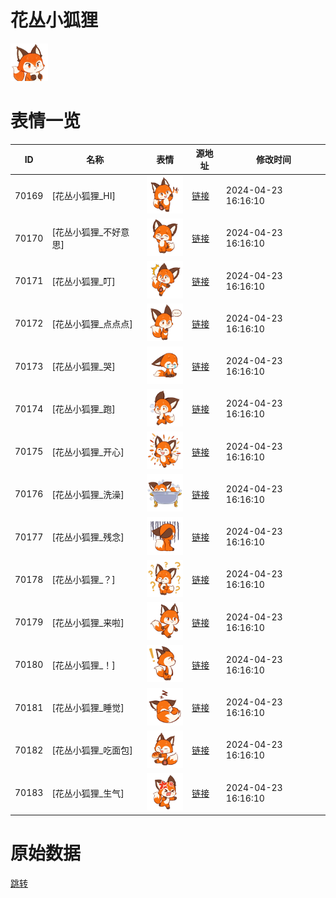 # 花丛小狐狸

<img src="./cover.png" height="60" alt="cover" />

# 表情一览

|ID|名称|表情|源地址|修改时间|
|----|----|----|----|----|
|70169|[花丛小狐狸_HI]|<img src="./pic/070169_%5B花丛小狐狸_HI%5D.png" height="60" alt="HI"/>|[链接](https://i0.hdslb.com/bfs/garb/f8b21a405819e42c39bd15d0ca1059bc5dba646c.png)|2024-04-23 16:16:10|
|70170|[花丛小狐狸_不好意思]|<img src="./pic/070170_%5B花丛小狐狸_不好意思%5D.png" height="60" alt="不好意思"/>|[链接](https://i0.hdslb.com/bfs/garb/369fe978d17656d7f629fc404c46eb83216a12a0.png)|2024-04-23 16:16:10|
|70171|[花丛小狐狸_叮]|<img src="./pic/070171_%5B花丛小狐狸_叮%5D.png" height="60" alt="叮"/>|[链接](https://i0.hdslb.com/bfs/garb/9d4e0efe5b83393775783a6cb2e612048951941a.png)|2024-04-23 16:16:10|
|70172|[花丛小狐狸_点点点]|<img src="./pic/070172_%5B花丛小狐狸_点点点%5D.png" height="60" alt="点点点"/>|[链接](https://i0.hdslb.com/bfs/garb/78c8c002451518f51e452bcae8b63cbf0c75cbea.png)|2024-04-23 16:16:10|
|70173|[花丛小狐狸_哭]|<img src="./pic/070173_%5B花丛小狐狸_哭%5D.png" height="60" alt="哭"/>|[链接](https://i0.hdslb.com/bfs/garb/1b166f93a8802ac36e9c34a8e6a4551082d689a0.png)|2024-04-23 16:16:10|
|70174|[花丛小狐狸_跑]|<img src="./pic/070174_%5B花丛小狐狸_跑%5D.png" height="60" alt="跑"/>|[链接](https://i0.hdslb.com/bfs/garb/4b9cb3b3a94c79e0e330ca5223259bfa7177fda5.png)|2024-04-23 16:16:10|
|70175|[花丛小狐狸_开心]|<img src="./pic/070175_%5B花丛小狐狸_开心%5D.png" height="60" alt="开心"/>|[链接](https://i0.hdslb.com/bfs/garb/4ce7f2c027737b62bf8f671d9856084bd3f88c33.png)|2024-04-23 16:16:10|
|70176|[花丛小狐狸_洗澡]|<img src="./pic/070176_%5B花丛小狐狸_洗澡%5D.png" height="60" alt="洗澡"/>|[链接](https://i0.hdslb.com/bfs/garb/74070ac17767f096c5794d71ea7f07402fe22ff8.png)|2024-04-23 16:16:10|
|70177|[花丛小狐狸_残念]|<img src="./pic/070177_%5B花丛小狐狸_残念%5D.png" height="60" alt="残念"/>|[链接](https://i0.hdslb.com/bfs/garb/c48446dbe97badee12151917159908cf392763dc.png)|2024-04-23 16:16:10|
|70178|[花丛小狐狸_？]|<img src="./pic/070178_%5B花丛小狐狸_？%5D.png" height="60" alt="？"/>|[链接](https://i0.hdslb.com/bfs/garb/2958b713b36e1beaa3594ddc1ae049d567b47869.png)|2024-04-23 16:16:10|
|70179|[花丛小狐狸_来啦]|<img src="./pic/070179_%5B花丛小狐狸_来啦%5D.png" height="60" alt="来啦"/>|[链接](https://i0.hdslb.com/bfs/garb/b94fa7060fcfb98553399c6bac5e4d500a17c4d2.png)|2024-04-23 16:16:10|
|70180|[花丛小狐狸_！]|<img src="./pic/070180_%5B花丛小狐狸_！%5D.png" height="60" alt="！"/>|[链接](https://i0.hdslb.com/bfs/garb/4649d4e888503634fd0e1f40aa4edeaaf9b0b437.png)|2024-04-23 16:16:10|
|70181|[花丛小狐狸_睡觉]|<img src="./pic/070181_%5B花丛小狐狸_睡觉%5D.png" height="60" alt="睡觉"/>|[链接](https://i0.hdslb.com/bfs/garb/ccdaaa87b0ed290beea26d7a12a2cad7e0d082de.png)|2024-04-23 16:16:10|
|70182|[花丛小狐狸_吃面包]|<img src="./pic/070182_%5B花丛小狐狸_吃面包%5D.png" height="60" alt="吃面包"/>|[链接](https://i0.hdslb.com/bfs/garb/2b7867c33591db99dbf47e630e2164952402046d.png)|2024-04-23 16:16:10|
|70183|[花丛小狐狸_生气]|<img src="./pic/070183_%5B花丛小狐狸_生气%5D.png" height="60" alt="生气"/>|[链接](https://i0.hdslb.com/bfs/garb/689fab96f3d4973314014cc1f01a1815b597d64e.png)|2024-04-23 16:16:10|

# 原始数据

[跳转](./raw.json)

